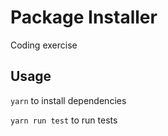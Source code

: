 # Package Installer

Coding exercise

## Usage

`yarn` to install dependencies

`yarn run test` to run tests

